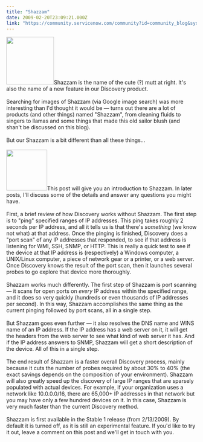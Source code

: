 ```yaml
---
title: "Shazzam"
date: 2009-02-20T23:09:21.000Z
link: "https://community.servicenow.com/community?id=community_blog&sys_id=774de229dbd0dbc01dcaf3231f961939"
---
```

<p><img  alt="" class="jive-image" src="27ba60c2dbd857041dcaf3231f9619d6.iix" style="width: auto; height: 126px;" />Shazzam is the name of the cute (?) mutt at right. It's also the name of a new feature in our Discovery product.<br /><br />Searching for images of Shazzam (via Google image search) was more interesting than I'd thought it would be — turns out there are a lot of products (and other things) named "Shazzam", from cleaning fluids to singers to llamas and some things that made this old sailor blush (and shan't be discussed on this blog).<br /><br />But our Shazzam is a bit different than all these things...<!--break--><br /><br /><img  alt="" class="jive-image" src="b03c48cedb109fc03eb27a9e0f961950.iix" style="width: auto; height: 108px;" />This post will give you an introduction to Shazzam. In later posts, I'll discuss some of the details and answer any questions you might have.<br /><br />First, a brief review of how Discovery works without Shazzam. The first step is to "ping" specified ranges of IP addresses. This ping takes roughly 2 seconds per IP address, and all it tells us is that there's <i>something</i> (we know not what) at that address. Once the pinging is finished, Discovery does a "port scan" of any IP addresses that responded, to see if that address is listening for WMI, SSH, SNMP, or HTTP. This is really a quick test to see if the device at that IP address is (respectively) a Windows computer, a UNIX/Linux computer, a piece of network gear or a printer, or a web server. Once Discovery knows the result of the port scan, then it launches several probes to go explore that device more thoroughly.<br /><br />Shazzam works much differently. The first step of Shazzam is port scanning — it scans for open ports on <i>every</i> IP address within the specified range, and it does so very quickly (hundreds or even thousands of IP addresses per second). In this way, Shazzam accomplishes the same thing as the current pinging followed by port scans, all in a single step. <br /><br />But Shazzam goes even further — it also resolves the DNS name and WINS name of an IP address. If the IP address has a web server on it, it will get the headers from the web server to see what kind of web server it has. And if the IP address answers to SNMP, Shazzam will get a short description of the device. All of this in a single step.<br /><br />The end result of Shazzam is a faster overall Discovery process, mainly because it cuts the number of probes required by about 30% to 40% (the exact savings depends on the composition of your environment). Shazzam will also greatly speed up the discovery of large IP ranges that are sparsely populated with actual devices. For example, if your organization uses a network like 10.0.0.0/16, there are 65,000+ IP addresses in that network but you may have only a few hundred devices on it. In this case, Shazzam is very much faster than the current Discovery method.<br /><br />Shazzam is first available in the Stable 1 release (from 2/13/2009). By default it is turned off, as it is still an experimental feature. If you'd like to try it out, leave a comment on this post and we'll get in touch with you.</p>